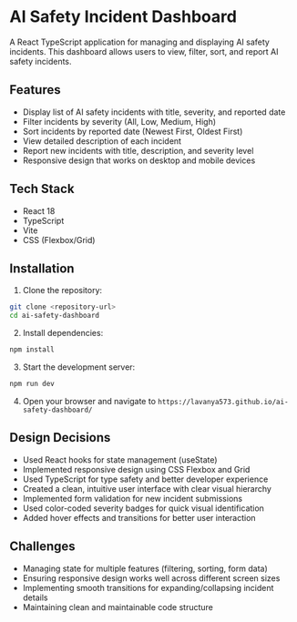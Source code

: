 # AI Safety Incident Dashboard

A React TypeScript application for managing and displaying AI safety incidents. This dashboard allows users to view, filter, sort, and report AI safety incidents.

## Features

- Display list of AI safety incidents with title, severity, and reported date
- Filter incidents by severity (All, Low, Medium, High)
- Sort incidents by reported date (Newest First, Oldest First)
- View detailed description of each incident
- Report new incidents with title, description, and severity level
- Responsive design that works on desktop and mobile devices

## Tech Stack

- React 18
- TypeScript
- Vite
- CSS (Flexbox/Grid)

## Installation

1. Clone the repository:
```bash
git clone <repository-url>
cd ai-safety-dashboard
```

2. Install dependencies:
```bash
npm install
```

3. Start the development server:
```bash
npm run dev
```

4. Open your browser and navigate to `https://lavanya573.github.io/ai-safety-dashboard/`

## Design Decisions

- Used React hooks for state management (useState)
- Implemented responsive design using CSS Flexbox and Grid
- Used TypeScript for type safety and better developer experience
- Created a clean, intuitive user interface with clear visual hierarchy
- Implemented form validation for new incident submissions
- Used color-coded severity badges for quick visual identification
- Added hover effects and transitions for better user interaction

## Challenges

- Managing state for multiple features (filtering, sorting, form data)
- Ensuring responsive design works well across different screen sizes
- Implementing smooth transitions for expanding/collapsing incident details
- Maintaining clean and maintainable code structure 
